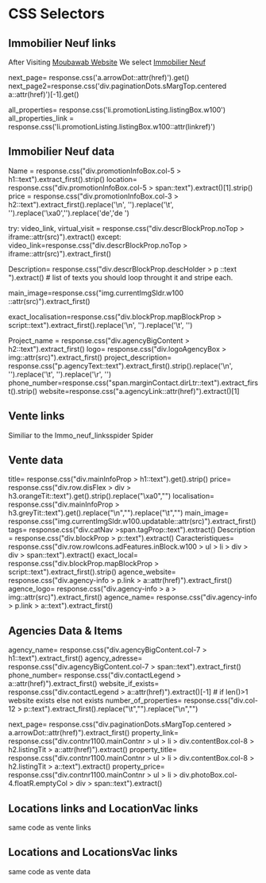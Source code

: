 # CSS Selectors


## Immobilier Neuf links 

<p> After Visiting <a href="https://www.mubawab.ma/">Moubawab Website</a> We select <a href="https://www.mubawab.ma/fr/listing-promotion">Immobilier Neuf </a> </p>

next_page= response.css('a.arrowDot::attr(href)').get()
next_page2=response.css('div.paginationDots.sMargTop.centered a::attr(href)')[-1].get()

all_properties= response.css('li.promotionListing.listingBox.w100')
all_properties_link = response.css('li.promotionListing.listingBox.w100::attr(linkref)')

## Immobilier Neuf data 
Name = response.css("div.promotionInfoBox.col-5 > h1::text").extract_first().strip()
location= response.css("div.promotionInfoBox.col-5 > span::text").extract()[1].strip()
price = response.css("div.promotionInfoBox.col-3 > h2::text").extract_first().replace('\n', '').replace('\t', '').replace('\xa0','').replace('de','de ')

try:
    video_link, virtual_visit = response.css("div.descrBlockProp.noTop > iframe::attr(src)").extract()
except:
    video_link=response.css("div.descrBlockProp.noTop > iframe::attr(src)").extract_first()


Description= response.css("div.descrBlockProp.descHolder > p ::text ").extract() # list of texts you should loop throught it and stripe each.
 
main_image=response.css("img.currentImgSldr.w100 ::attr(src)").extract_first()

exact_localisation=response.css("div.blockProp.mapBlockProp > script::text").extract_first().replace('\n', '').replace('\t', '')


Project_name = response.css("div.agencyBigContent > h2::text").extract_first()
logo= response.css("div.logoAgencyBox > img::attr(src)").extract_first()
project_description= response.css("p.agencyText::text").extract_first().strip().replace('\n', '').replace('\t', '').replace('\r', '')
phone_number=response.css("span.marginContact.dirLtr::text").extract_first().strip()
website=response.css("a.agencyLink::attr(href)").extract()[1]

## Vente links
Similiar to the Immo_neuf_linksspider Spider

## Vente data

title= response.css("div.mainInfoProp > h1::text").get().strip()
price= response.css("div.row.disFlex > div > h3.orangeTit::text").get().strip().replace("\xa0","")
localisation= response.css("div.mainInfoProp > h3.greyTit::text").get().replace("\n","").replace("\t","")
main_image= response.css("img.currentImgSldr.w100.updatable::attr(src)").extract_first()
tags= response.css("div.catNav >span.tagProp::text").extract()
Description = response.css("div.blockProp > p::text").extract()
Caracteristiques= response.css("div.row.rowIcons.adFeatures.inBlock.w100 > ul > li > div > div > span::text").extract() 
exact_local= response.css("div.blockProp.mapBlockProp > script::text").extract_first().strip()
agence_website= response.css("div.agency-info > p.link > a::attr(href)").extract_first()
agence_logo= response.css("div.agency-info > a > img::attr(src)").extract_first()
agence_name= response.css("div.agency-info > p.link > a::text").extract_first()

## Agencies Data & Items

agency_name= response.css("div.agencyBigContent.col-7 > h1::text").extract_first()
agency_adresse= response.css("div.agencyBigContent.col-7 > span::text").extract_first()
phone_number= response.css("div.contactLegend > a::attr(href)").extract_first()
website_if_exists= response.css("div.contactLegend > a::attr(href)").extract()[-1] # if len()>1 website exists else not exists
number_of_properties= response.css("div.col-12 > p::text").extract_first().replace("\t","").replace("\n","")

next_page= response.css("div.paginationDots.sMargTop.centered > a.arrowDot::attr(href)").extract_first()
property_link= response.css("div.contnr1100.mainContnr > ul > li > div.contentBox.col-8 > h2.listingTit > a::attr(href)").extract()
property_title= response.css("div.contnr1100.mainContnr > ul > li > div.contentBox.col-8 > h2.listingTit > a::text").extract()
property_price= response.css("div.contnr1100.mainContnr > ul > li > div.photoBox.col-4.floatR.emptyCol > div > span::text").extract()

## Locations links and LocationVac links

same code as vente links

## Locations and LocationsVac links

same code as vente data